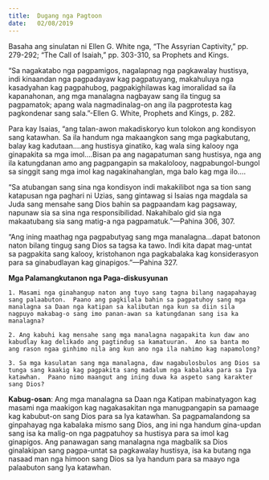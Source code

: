 ```yaml
---
title:  Dugang nga Pagtoon
date:   02/08/2019
---
```


Basaha ang sinulatan ni Ellen G. White nga, “The Assyrian Captivity,” pp. 279-292;  “The Call of Isaiah,” pp. 303-310, sa Prophets and Kings.

“Sa nagakatabo nga pagpamigos, nagalapnag nga pagkawalay hustisya, indi kinaandan nga pagpadayaw kag pagpatuyang, makahuluya nga kasadyahan kag pagpahubog, pagpakighilawas kag imoralidad sa ila kapanahonan, ang mga manalagna nagbayaw sang ila tingug sa pagpamatok; apang wala nagmadinalag-on ang ila pagprotesta kag pagkondenar sang sala.”-Ellen G. White, Prophets and Kings, p. 282.

Para kay Isaias, “ang talan-awon makadiskoryo kun tolokon ang kondisyon sang katawhan.  Sa ila handum nga makaangkon sang mga pagkabutang, balay kag kadutaan….ang hustisya ginatiko, kag wala sing kalooy nga ginapakita sa mga imol….Bisan pa ang nagapatuman sang hustisya, nga ang ila katungdanan amo ang pagpangapin sa makalolooy, nagpabungol-bungol sa singgit sang mga imol kag nagakinahanglan, mga balo kag mga ilo….

“Sa atubangan sang sina nga kondisyon indi makakilibot nga sa tion sang katapusan nga paghari ni Uzias, sang gintawag si Isaias nga magdala sa Juda sang mensahe sang Dios bahin sa pagpaandam kag pagsaway, napunaw sia sa sina nga responsibilidad.  Nakahibalo gid sia nga makaatubang sia sang matig-a nga pagpamatuk.”—Pahina 306, 307.

“Ang ining maathag nga pagpabutyag sang mga manalagna…dapat batonon naton bilang tingug sang Dios sa tagsa ka tawo.  Indi kita dapat mag-untat sa pagpakita sang kalooy, kristohanon nga pagkabalaka kag konsiderasyon para sa ginabudlayan kag ginapigos.”—Pahina 327.

**Mga Palamangkutanon nga Paga-diskusyunan**

`1.	Masami nga ginahangup naton ang tuyo sang tagna bilang nagapahayag sang palaabuton.  Paano ang pagkilala bahin sa pagpatuhoy sang mga manalagna sa Daan nga katipan sa kalibutan nga kun sa diin sila nagpuyo makabag-o sang imo panan-awan sa katungdanan sang isa ka manalagna?`

`2.	Ang kabuhi kag mensahe sang mga manalagna nagapakita kun daw ano kabudlay kag delikado ang pagtindug sa kamatuuran.  Ano sa banta mo ang rason ngaa ginhimo nila ang kun ano nga ila nahimo kag napamolong?` 

`3.	Sa mga kasulatan sang mga manalagna, daw nagabulosbulos ang Dios sa tunga sang kaakig kag pagpakita sang madalum nga kabalaka para sa Iya katawhan.  Paano nimo maangut ang ining duwa ka aspeto sang karakter sang Dios?`

**Kabug-osan**:  Ang mga manalagna sa Daan nga Katipan mabinatyagon kag masami nga maakigon kag nagakasakitan nga manugpangapin sa pamaage kag kabubut-on sang Dios para sa Iya katawhan.  Sa pagpamalandong sa ginpahayag nga kabalaka mismo sang Dios, ang ini nga handum gina-updan sang isa ka malig-on nga pagpatuhoy sa hustisya para sa imol kag ginapigos.  Ang panawagan sang manalagna nga magbalik sa Dios ginalakipan sang pagpa-untat sa pagkawalay hustisya, isa ka butang nga nasaad man nga himoon sang Dios sa Iya handum para sa maayo nga palaabuton sang Iya katawhan.